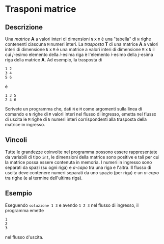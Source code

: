 Trasponi matrice
================

Descrizione
-----------

Una *matrice* **A** a valori interi di dimensioni `N` x `M` è una "tabella" di
`N` righe contenenti ciascuna `M` numeri interi. La *trasposta* **T** di una
matrice **A** a valori interi di dimensione `N` x `M` è una matrice a valori
interi di dimensione `M` x `N` il cui *j*-esimo elemento della *i*-esima riga è
l'elemento *i*-esimo della *j*-esima riga della matrice **A**. Ad esempio, la
trasposta di

    1 2
    3 4
    5 6

è

    1 3 5
    2 4 6

Scrivete un programma che, dati `N` e `M` come argomenti sulla linea di comando
e `N` righe di `M` valori interi nel flusso di ingresso, emetta nel flusso di
uscita le `M` righe di `N` numeri interi corrispondenti alla trasposta della
matrice in ingresso.


Vincoli
-------

Tutte le grandezze coinvolte nel programma possono essere rappresentate da
variabili di tipo `int`, le dimensioni della matrice sono positive e tali per
cui la matrice possa essere contenuta in memoria. I numeri in ingresso sono
separati da spazi (su ogni riga) e *a-capo* tra una riga e l'altra. Il flusso di
uscita deve contenere numeri separati da uno spazio (per riga) e un *a-capo* tra
righe (e al termine dell'ultima riga).


Esempio
-------

Eseguendo `soluzione 1 3` e avendo `1 2 3` nel flusso di ingresso, il programma
emette

    1
    2
    3

nel flusso d'uscita.
